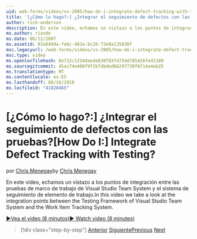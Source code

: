 ```yaml
---
uid: web-forms/videos/vs-2005/how-do-i-integrate-defect-tracking-with-testing
title: '[¿Cómo lo hago?:] ¿Integrar el seguimiento de defectos con las pruebas? | Microsoft Docs'
author: rick-anderson
description: En este vídeo, echamos un vistazo a los puntos de integración entre las pruebas de marco de trabajo de Visual Studio Team System y el sistema de seguimiento de elemento de trabajo.
ms.author: riande
ms.date: 06/12/2007
ms.assetid: 83a849da-fe6c-483a-bc26-73e8a135830f
msc.legacyurl: /web-forms/videos/vs-2005/how-do-i-integrate-defect-tracking-with-testing
msc.type: video
ms.openlocfilehash: 8e712c1224daede630f83f4754d785426fed1389
ms.sourcegitcommit: 45ac74e400f9f2b7dbded66297730f6f14a4eb25
ms.translationtype: MT
ms.contentlocale: es-ES
ms.lasthandoff: 08/16/2018
ms.locfileid: "41828465"
---
```

<a name="how-do-i-integrate-defect-tracking-with-testing"></a><span data-ttu-id="d2a52-104">[¿Cómo lo hago?:] ¿Integrar el seguimiento de defectos con las pruebas?</span><span class="sxs-lookup"><span data-stu-id="d2a52-104">[How Do I:] Integrate Defect Tracking with Testing?</span></span>
====================
<span data-ttu-id="d2a52-105">por [Chris Menegay](https://twitter.com/CMenegay)</span><span class="sxs-lookup"><span data-stu-id="d2a52-105">by [Chris Menegay](https://twitter.com/CMenegay)</span></span>

<span data-ttu-id="d2a52-106">En este vídeo, echamos un vistazo a los puntos de integración entre las pruebas de marco de trabajo de Visual Studio Team System y el sistema de seguimiento de elemento de trabajo.</span><span class="sxs-lookup"><span data-stu-id="d2a52-106">In this video we take a look at the integration points between the Testing Framework of Visual Studio Team System and the Work Item Tracking System.</span></span>

[<span data-ttu-id="d2a52-107">&#9654;Vea el vídeo (8 minutos)</span><span class="sxs-lookup"><span data-stu-id="d2a52-107">&#9654; Watch video (8 minutes)</span></span>](https://channel9.msdn.com/Blogs/ASP-NET-Site-Videos/how-do-i-integrate-defect-tracking-with-testing)

> [!div class="step-by-step"]
> <span data-ttu-id="d2a52-108">[Anterior](the-effects-of-viewstate.md)
> [Siguiente](how-do-i-create-my-own-bug-work-item.md)</span><span class="sxs-lookup"><span data-stu-id="d2a52-108">[Previous](the-effects-of-viewstate.md)
[Next](how-do-i-create-my-own-bug-work-item.md)</span></span>
